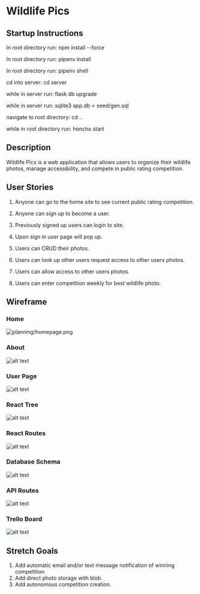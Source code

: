 # Wildlife Pics

<!--Headings-->

## Startup Instructions

In root directory run: npm install --force  

In root directory run: pipenv install

In root directory run: pipenv shell

cd into server: cd server

while in server run: flask db upgrade

while in server run: sqlite3 app.db < seed/gen.sql

navigate to root directory: cd ..

while in root directory run: honcho start


## Description

Wildlife Pics is a web application that allows users to organize their wildlife photos, manage accessibility, and compete in public rating competition.

## User Stories

1. Anyone can go to the home site to see current public rating competition.
 
2. Anyone can sign up to become a user.
   
3. Previously signed up users can login to site.
   
4. Upon sign in user page will pop up.
   
5. Users can CRUD their photos.
    
7. Users can look up other users request access to other users photos.
    
8. Users can allow access to other users photos.
    
9. Users can enter competition weekly for best wildlife photo.


## Wireframe

### Home

![planning/homepage.png](planning/homepage.png)

### About

![alt text](planning/aboutpage.png)

### User Page

![alt text](planning/userpage.png)

### React Tree

![alt text](planning/react-tree.png)

### React Routes

![alt text](planning/react-routes.png)

### Database Schema

![alt text](planning/database-schema.png)

### API Routes

![alt text](planning/api_routes.png)

### Trello Board

![alt text](planning/trello.png)

## Stretch Goals

1. Add automatic email and/or text message notification of winning competition
2. Add direct photo storage with blob.
3. Add autonomous competition creation.